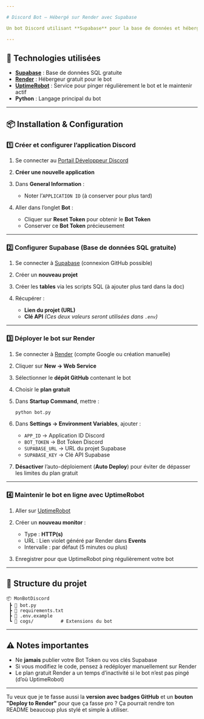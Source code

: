 ```yaml
---

# Discord Bot – Hébergé sur Render avec Supabase

Un bot Discord utilisant **Supabase** pour la base de données et hébergé gratuitement sur **Render**, avec un ping automatique via **UptimeRobot** pour rester en ligne.

---
```


## 🚀 Technologies utilisées

* **[Supabase](https://supabase.com/)** : Base de données SQL gratuite
* **[Render](https://render.com/)** : Hébergeur gratuit pour le bot
* **[UptimeRobot](https://uptimerobot.com/)** : Service pour pinger régulièrement le bot et le maintenir actif
* **Python** : Langage principal du bot

---

## 📦 Installation & Configuration

### 1️⃣ Créer et configurer l’application Discord

1. Se connecter au [Portail Développeur Discord](https://discord.com/developers/applications)
2. **Créer une nouvelle application**
3. Dans **General Information** :

   * Noter l’`APPLICATION ID` (à conserver pour plus tard)
4. Aller dans l’onglet **Bot** :

   * Cliquer sur **Reset Token** pour obtenir le **Bot Token**
   * Conserver ce **Bot Token** précieusement

---

### 2️⃣ Configurer Supabase (Base de données SQL gratuite)

1. Se connecter à [Supabase](https://supabase.com/) (connexion GitHub possible)
2. Créer un **nouveau projet**
3. Créer les **tables** via les scripts SQL (à ajouter plus tard dans la doc)
4. Récupérer :

   * **Lien du projet (URL)**
   * **Clé API**
     *(Ces deux valeurs seront utilisées dans `.env`)*

---

### 3️⃣ Déployer le bot sur Render

1. Se connecter à [Render](https://render.com/) (compte Google ou création manuelle)
2. Cliquer sur **New → Web Service**
3. Sélectionner le **dépôt GitHub** contenant le bot
4. Choisir le **plan gratuit**
5. Dans **Startup Command**, mettre :

   ```bash
   python bot.py
   ```
6. Dans **Settings → Environment Variables**, ajouter :

   * `APP_ID` → Application ID Discord
   * `BOT_TOKEN` → Bot Token Discord
   * `SUPABASE_URL` → URL du projet Supabase
   * `SUPABASE_KEY` → Clé API Supabase
7. **Désactiver** l’auto-déploiement (**Auto Deploy**) pour éviter de dépasser les limites du plan gratuit

---

### 4️⃣ Maintenir le bot en ligne avec UptimeRobot

1. Aller sur [UptimeRobot](https://uptimerobot.com/)
2. Créer un **nouveau monitor** :

   * Type : **HTTP(s)**
   * URL : Lien violet généré par Render dans **Events**
   * Intervalle : par défaut (5 minutes ou plus)
3. Enregistrer pour que UptimeRobot ping régulièrement votre bot

---

## 📂 Structure du projet

```
📦 MonBotDiscord
 ┣ 📜 bot.py
 ┣ 📜 requirements.txt
 ┣ 📜 .env.example
 ┗ 📂 cogs/          # Extensions du bot
```

---

## ⚠️ Notes importantes

* Ne **jamais** publier votre Bot Token ou vos clés Supabase
* Si vous modifiez le code, pensez à redéployer manuellement sur Render
* Le plan gratuit Render a un temps d’inactivité si le bot n’est pas pingé (d’où UptimeRobot)

---

Tu veux que je te fasse aussi la **version avec badges GitHub** et un **bouton "Deploy to Render"** pour que ça fasse pro ? Ça pourrait rendre ton README beaucoup plus stylé et simple à utiliser.


